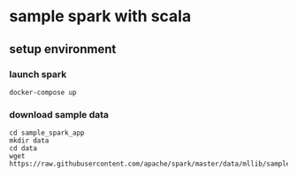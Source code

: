 # sample spark with scala

## setup environment

### launch spark

```shell
docker-compose up
```

### download sample data

```shell
cd sample_spark_app
mkdir data
cd data
wget https://raw.githubusercontent.com/apache/spark/master/data/mllib/sample_libsvm_data.txt
```
